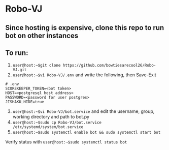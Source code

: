 # Robo-VJ

## Since hosting is expensive, clone this repo to run bot on other instances

## To run:
1. `user@host:~$git clone https://github.com/bowtiesarecool26/Robo-VJ.git`
2. `user@host:~$vi Robo-VJ/.env` and write the following, then Save-Exit
  ```
  # .env
  SCOREKEEPER_TOKEN=<bot token>
  HOST=<postgresql host address>
  PASSWORD=<password for user postgres>
  JISHAKU_HIDE=true
  ```
3. `user@host:~$vi Robo-VJ/bot.service` and edit the username, group, working directory and path to bot.py
4. `user@host:~$sudo cp Robo-VJ/bot.service /etc/systemd/system/bot.service`
5. `user@host:~$sudo systemctl enable bot && sudo systemctl start bot`

Verify status with `user@host:~$sudo systemctl status bot`

